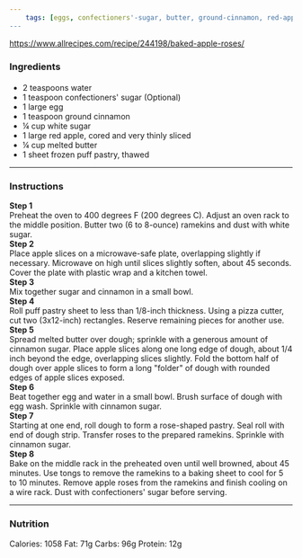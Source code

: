 ```yaml
---
	tags: [eggs, confectioners'-sugar, butter, ground-cinnamon, red-applecored--very-thinly, frozen-puff-pastry, white-sugar]
---
```


https://www.allrecipes.com/recipe/244198/baked-apple-roses/

### Ingredients

####   
* 2 teaspoons water
* 1 teaspoon confectioners' sugar (Optional)
* 1 large egg
* 1 teaspoon ground cinnamon
* ¼ cup white sugar
* 1 large red apple, cored and very thinly sliced
* ¼ cup melted butter
* 1 sheet frozen puff pastry, thawed

---

### Instructions

**Step 1**  
Preheat the oven to 400 degrees F (200 degrees C). Adjust an oven rack to the middle position. Butter two (6 to 8-ounce) ramekins and dust with white sugar.  
**Step 2**  
Place apple slices on a microwave-safe plate, overlapping slightly if necessary. Microwave on high until slices slightly soften, about 45 seconds. Cover the plate with plastic wrap and a kitchen towel.  
**Step 3**  
Mix together sugar and cinnamon in a small bowl.  
**Step 4**  
Roll puff pastry sheet to less than 1/8-inch thickness. Using a pizza cutter, cut two (3x12-inch) rectangles. Reserve remaining pieces for another use.  
**Step 5**  
Spread melted butter over dough; sprinkle with a generous amount of cinnamon sugar. Place apple slices along one long edge of dough, about 1/4 inch beyond the edge, overlapping slices slightly. Fold the bottom half of dough over apple slices to form a long "folder" of dough with rounded edges of apple slices exposed.  
**Step 6**  
Beat together egg and water in a small bowl. Brush surface of dough with egg wash. Sprinkle with cinnamon sugar.  
**Step 7**  
Starting at one end, roll dough to form a rose-shaped pastry. Seal roll with end of dough strip. Transfer roses to the prepared ramekins. Sprinkle with cinnamon sugar.  
**Step 8**  
Bake on the middle rack in the preheated oven until well browned, about 45 minutes. Use tongs to remove the ramekins to a baking sheet to cool for 5 to 10 minutes. Remove apple roses from the ramekins and finish cooling on a wire rack. Dust with confectioners' sugar before serving.  

---

### Nutrition

Calories: 1058  Fat: 71g  Carbs: 96g  Protein: 12g  
